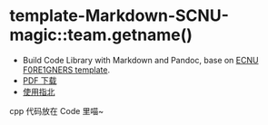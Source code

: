 # template-Markdown-SCNU-magic::team.getname()

* Build Code Library with Markdown and Pandoc, base on [ECNU F0RE1GNERS template](https://github.com/F0RE1GNERS/template).
* [PDF 下载](https://github.com/jzcrq/template-Markdown-SCNU-CReatiQ/raw/gh-pages/template.pdf)
* [使用指北](https://xcpcio.com/code-library/code-library-build/#markdown-ecnu-f0re1gners)

cpp 代码放在 Code 里喵~
